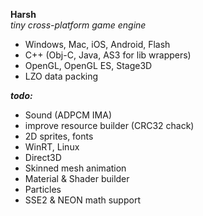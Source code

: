 <b>Harsh</b><br>
<i>tiny cross-platform game engine</i>

- Windows, Mac, iOS, Android, Flash
- C++ (Obj-C, Java, AS3 for lib wrappers)
- OpenGL, OpenGL ES, Stage3D
- LZO data packing

<b><i>todo:</i></b>
- Sound (ADPCM IMA)
- improve resource builder (CRC32 chack)
- 2D sprites, fonts
- WinRT, Linux
- Direct3D
- Skinned mesh animation
- Material & Shader builder
- Particles
- SSE2 & NEON math support
